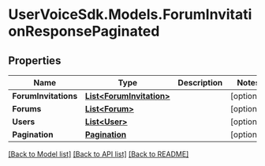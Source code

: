 # UserVoiceSdk.Models.ForumInvitationResponsePaginated
## Properties

Name | Type | Description | Notes
------------ | ------------- | ------------- | -------------
**ForumInvitations** | [**List&lt;ForumInvitation&gt;**](ForumInvitation.md) |  | [optional] 
**Forums** | [**List&lt;Forum&gt;**](Forum.md) |  | [optional] 
**Users** | [**List&lt;User&gt;**](User.md) |  | [optional] 
**Pagination** | [**Pagination**](Pagination.md) |  | [optional] 

[[Back to Model list]](../README.md#documentation-for-models) [[Back to API list]](../README.md#documentation-for-api-endpoints) [[Back to README]](../README.md)

